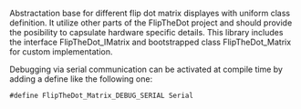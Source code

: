 Abstractation base for different flip dot matrix displayes with uniform class definition. It utilize other parts of the FlipTheDot project and should provide the posibility to capsulate hardware specific details.
This library includes the interface FlipTheDot_IMatrix and bootstrapped class FlipTheDot_Matrix for custom implementation.

Debugging via serial communication can be activated at compile time by adding a define like the following one:
```
#define FlipTheDot_Matrix_DEBUG_SERIAL Serial
```
